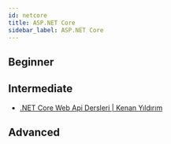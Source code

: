 ```yaml
---
id: netcore
title: ASP.NET Core
sidebar_label: ASP.NET Core
---
```


## Beginner

## Intermediate

- [.NET Core Web Api Dersleri | Kenan Yıldırım](https://www.youtube.com/watch?v=paI5DZq79uw&list=PLpiXyP9d3U1q251izX5xLHctZEmb8REr_)

## Advanced
